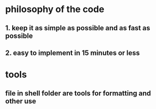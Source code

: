 # philosophy of the code
## 1. keep it as simple as possible and as fast as possible
## 2. easy to implement in 15 minutes or less

# tools
## file in shell folder are tools for formatting and other use
